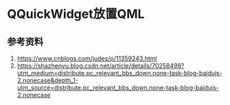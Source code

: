 # QQuickWidget放置QML    



## 参考资料   
1. https://www.cnblogs.com/judes/p/11359243.html      
2. https://shazhenyu.blog.csdn.net/article/details/70258498?utm_medium=distribute.pc_relevant_bbs_down.none-task-blog-baidujs-2.nonecase&depth_1-utm_source=distribute.pc_relevant_bbs_down.none-task-blog-baidujs-2.nonecase  